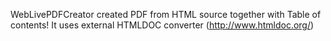 WebLivePDFCreator created PDF from HTML source together with Table of contents! It uses external HTMLDOC converter (http://www.htmldoc.org/)

